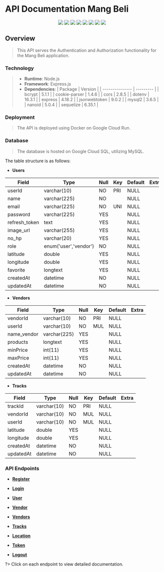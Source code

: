 # **API Documentation Mang Beli**

<p align="center">
    <img src="https://img.shields.io/badge/JavaScript-323330?style=for-the-badge&logo=javascript&logoColor=F7DF1E">
    <img src="https://img.shields.io/badge/Express%20js-000000?style=for-the-badge&logo=express&logoColor=white">
    <img src="https://img.shields.io/badge/node.js-6DA55F?style=for-the-badge&logo=node.js&logoColor=white">
    <img src="https://img.shields.io/badge/JWT-000000?style=for-the-badge&logo=JSON%20web%20tokens&logoColor=white">
    <img src="https://img.shields.io/badge/Sequelize-52B0E7?style=for-the-badge&logo=Sequelize&logoColor=white">
    <img src="https://img.shields.io/badge/MySQL-005C84?style=for-the-badge&logo=mysql&logoColor=white">
    <img src="https://img.shields.io/badge/Docker-2CA5E0?style=for-the-badge&logo=docker&logoColor=white">
    <img src="https://img.shields.io/badge/Google_Cloud-4285F4?style=for-the-badge&logo=google-cloud&logoColor=white">
</p>

## Overview

> This API serves the Authentication and Authorization functionality for the Mang Beli application.

### Technology

> - **Runtime**: Node.js
> - **Framework**: Express.js
> - **Dependencies**:
>     | Package         | Version   |
>     | --------------- | --------- |
>     | bcrypt          | 5.1.1     |
>     | cookie-parser   | 1.4.6     |
>     | cors            | 2.8.5     |
>     | dotenv          | 16.3.1    |
>     | express         | 4.18.2    |
>     | jsonwebtoken    | 9.0.2     |
>     | mysql2          | 3.6.5     |
>     | nanoid          | 5.0.4     |
>     | sequelize       | 6.35.1    |

### Deployment

> The API is deployed using Docker on Google Cloud Run.

### Database
> The database is hosted on Google Cloud SQL, utilizing MySQL. 

The table structure is as follows:

- **Users**

| Field          | Type                  | Null | Key | Default | Extra |
| -------------- | --------------------- | ---- | --- | ------- | ----- |
| userId         | varchar(10)           | NO   | PRI | NULL    |       |
| name           | varchar(225)          | NO   |     | NULL    |       |
| email          | varchar(225)          | NO   | UNI | NULL    |       |
| password       | varchar(225)          | YES  |     | NULL    |       |
| refresh_token  | text                  | YES  |     | NULL    |       |
| image_url      | varchar(255)          | YES  |     | NULL    |       |
| no_hp          | varchar(20)           | YES  |     | NULL    |       |
| role           | enum('user','vendor') | NO   |     | NULL    |       |
| latitude       | double                | YES  |     | NULL    |       |
| longitude      | double                | YES  |     | NULL    |       |
| favorite       | longtext              | YES  |     | NULL    |       |
| createdAt      | datetime              | NO   |     | NULL    |       |
| updatedAt      | datetime              | NO   |     | NULL    |       |

- **Vendors**

| Field       | Type         | Null | Key | Default | Extra |
| ----------- | ------------ | ---- | --- | ------- | ----- |
| vendorId    | varchar(10)  | NO   | PRI | NULL    |       |
| userId      | varchar(10)  | NO   | MUL | NULL    |       |
| name_vendor | varchar(225) | YES  |     | NULL    |       |
| products    | longtext     | YES  |     | NULL    |       |
| minPrice    | int(11)      | YES  |     | NULL    |       |
| maxPrice    | int(11)      | YES  |     | NULL    |       |
| createdAt   | datetime     | NO   |     | NULL    |       |
| updatedAt   | datetime     | NO   |     | NULL    |       |

- **Tracks**

| Field     | Type        | Null | Key | Default | Extra |
| --------- | ----------- | ---- | --- | ------- | ----- |
| trackId   | varchar(10) | NO   | PRI | NULL    |       |
| vendorId  | varchar(10) | NO   | MUL | NULL    |       |
| userId    | varchar(10) | NO   | MUL | NULL    |       |
| latitude  | double      | YES  |     | NULL    |       |
| longitude | double      | YES  |     | NULL    |       |
| createdAt | datetime    | NO   |     | NULL    |       |
| updatedAt | datetime    | NO   |     | NULL    |       |

### API Endpoints

- **[Register](/register)**

- **[Login](/login)**

- **[User](/user)**

- **[Vendor](/vendor)**

- **[Vendors](/vendors)**

- **[Tracks](/tracks)**

- **[Location](/location)**

- **[Token](/token)**

- **[Logout](/logout)**

?> Click on each endpoint to view detailed documentation.
